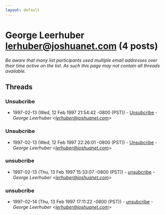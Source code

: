 ```yaml
---
layout: default
---
```


# George Leerhuber <lerhuber@joshuanet.com> (4 posts)

_Be aware that many list participants used multiple email addresses over their time active on the list. As such this page may not contain all threads available._

## Threads

### Unsubcribe
+ 1997-02-13 (Wed, 12 Feb 1997 21:54:42 -0800 (PST)) - [Unsubcribe](/archive/1997/02/0baf9f24f50fb364a21c15f549e3cd9426b0bf4454582df7a7090b7343c38215) - _George Leerhuber \<lerhuber@joshuanet.com\>_

### Unsubcribe
+ 1997-02-13 (Wed, 12 Feb 1997 22:26:01 -0800 (PST)) - [Unsubcribe](/archive/1997/02/0ce450155286e7d6bbf45a74c183d8286aa1cb9044d84e9636a0c9bde49e1dc5) - _George Leerhuber \<lerhuber@joshuanet.com\>_

### unsubcribe
+ 1997-02-13 (Thu, 13 Feb 1997 15:33:07 -0800 (PST)) - [unsubcribe](/archive/1997/02/a79e0521547ac07887ad13c779e717903e2e004d27a44deaa2840553b623f5a1) - _George Leerhuber \<lerhuber@joshuanet.com\>_

### unsubcribe
+ 1997-02-14 (Thu, 13 Feb 1997 17:11:22 -0800 (PST)) - [unsubcribe](/archive/1997/02/46f26d65b5189fc429e4d146fb18d701c12fb3f80a0ff34350f14591b0963d79) - _George Leerhuber \<lerhuber@joshuanet.com\>_


